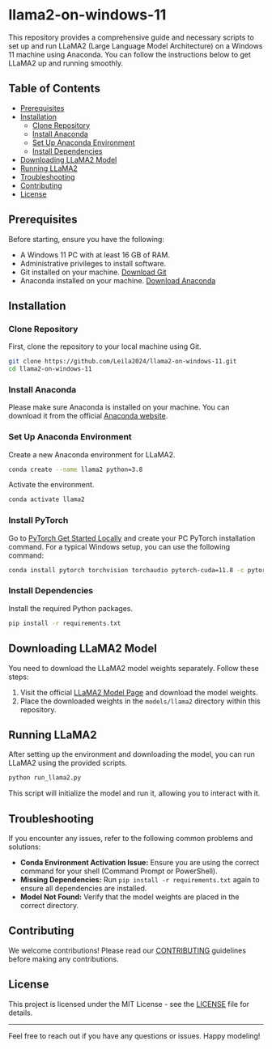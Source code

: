 # llama2-on-windows-11

This repository provides a comprehensive guide and necessary scripts to set up and run LLaMA2 (Large Language Model Architecture) on a Windows 11 machine using Anaconda. You can follow the instructions below to get LLaMA2 up and running smoothly.

## Table of Contents

- [Prerequisites](#prerequisites)
- [Installation](#installation)
  - [Clone Repository](#clone-repository)
  - [Install Anaconda](#install-anaconda)
  - [Set Up Anaconda Environment](#set-up-anaconda-environment)
  - [Install Dependencies](#install-dependencies)
- [Downloading LLaMA2 Model](#downloading-llama2-model)
- [Running LLaMA2](#running-llama2)
- [Troubleshooting](#troubleshooting)
- [Contributing](#contributing)
- [License](#license)

## Prerequisites

Before starting, ensure you have the following:

- A Windows 11 PC with at least 16 GB of RAM.
- Administrative privileges to install software.
- Git installed on your machine. [Download Git](https://git-scm.com/downloads)
- Anaconda installed on your machine. [Download Anaconda](https://www.anaconda.com/products/distribution)

## Installation

### Clone Repository

First, clone the repository to your local machine using Git.

```bash
git clone https://github.com/Leila2024/llama2-on-windows-11.git
cd llama2-on-windows-11
```

### Install Anaconda

Please make sure Anaconda is installed on your machine. You can download it from the official [Anaconda website](https://www.anaconda.com/products/distribution).

### Set Up Anaconda Environment

Create a new Anaconda environment for LLaMA2.

```bash
conda create --name llama2 python=3.8
```

Activate the environment.

```bash
conda activate llama2
```
### Install PyTorch

Go to [PyTorch Get Started Locally](https://pytorch.org/get-started/locally/) and create your PC PyTorch installation command. For a typical Windows setup, you can use the following command:

```bash
conda install pytorch torchvision torchaudio pytorch-cuda=11.8 -c pytorch -c nvidia
```

### Install Dependencies

Install the required Python packages.

```bash
pip install -r requirements.txt
```

## Downloading LLaMA2 Model

You need to download the LLaMA2 model weights separately. Follow these steps:

1. Visit the official [LLaMA2 Model Page](https://lachieslifestyle.com/2023/07/29/how-to-install-llama-2/) and download the model weights.
2. Place the downloaded weights in the `models/llama2` directory within this repository.

## Running LLaMA2

After setting up the environment and downloading the model, you can run LLaMA2 using the provided scripts.

```bash
python run_llama2.py
```

This script will initialize the model and run it, allowing you to interact with it.

## Troubleshooting

If you encounter any issues, refer to the following common problems and solutions:

- **Conda Environment Activation Issue:** Ensure you are using the correct command for your shell (Command Prompt or PowerShell).
- **Missing Dependencies:** Run `pip install -r requirements.txt` again to ensure all dependencies are installed.
- **Model Not Found:** Verify that the model weights are placed in the correct directory.

## Contributing

We welcome contributions! Please read our [CONTRIBUTING](CONTRIBUTING.md) guidelines before making any contributions.

## License

This project is licensed under the MIT License - see the [LICENSE](LICENSE) file for details.

---

Feel free to reach out if you have any questions or issues. Happy modeling!
